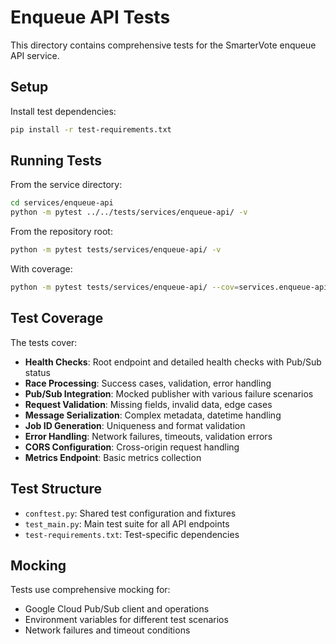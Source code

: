 # Enqueue API Tests

This directory contains comprehensive tests for the SmarterVote enqueue API service.

## Setup

Install test dependencies:
```bash
pip install -r test-requirements.txt
```

## Running Tests

From the service directory:
```bash
cd services/enqueue-api
python -m pytest ../../tests/services/enqueue-api/ -v
```

From the repository root:
```bash
python -m pytest tests/services/enqueue-api/ -v
```

With coverage:
```bash
python -m pytest tests/services/enqueue-api/ --cov=services.enqueue-api --cov-report=html
```

## Test Coverage

The tests cover:

- **Health Checks**: Root endpoint and detailed health checks with Pub/Sub status
- **Race Processing**: Success cases, validation, error handling
- **Pub/Sub Integration**: Mocked publisher with various failure scenarios
- **Request Validation**: Missing fields, invalid data, edge cases
- **Message Serialization**: Complex metadata, datetime handling
- **Job ID Generation**: Uniqueness and format validation
- **Error Handling**: Network failures, timeouts, validation errors
- **CORS Configuration**: Cross-origin request handling
- **Metrics Endpoint**: Basic metrics collection

## Test Structure

- `conftest.py`: Shared test configuration and fixtures
- `test_main.py`: Main test suite for all API endpoints
- `test-requirements.txt`: Test-specific dependencies

## Mocking

Tests use comprehensive mocking for:
- Google Cloud Pub/Sub client and operations
- Environment variables for different test scenarios
- Network failures and timeout conditions

